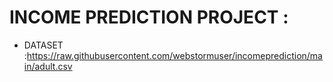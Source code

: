 # INCOME PREDICTION PROJECT :

      
* DATASET :https://raw.githubusercontent.com/webstormuser/incomeprediction/main/adult.csv
